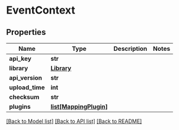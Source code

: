 # EventContext

## Properties
Name | Type | Description | Notes
------------ | ------------- | ------------- | -------------
**api_key** | **str** |  | 
**library** | [**Library**](Library.md) |  | 
**api_version** | **str** |  | 
**upload_time** | **int** |  | 
**checksum** | **str** |  | 
**plugins** | [**list[MappingPlugin]**](MappingPlugin.md) |  | 

[[Back to Model list]](../README.md#documentation-for-models) [[Back to API list]](../README.md#documentation-for-api-endpoints) [[Back to README]](../README.md)


